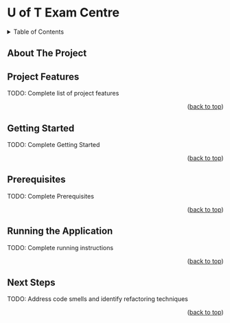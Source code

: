 <a name="readme-top"></a>
# U of T Exam Centre



<!-- TABLE OF CONTENTS -->
<details>
  <summary>Table of Contents</summary>
  <ol>
    <li>
      <a href="#project-features">Project Features</a>
    </li>
    <li>
      <a href="#getting-started">Getting Started</a>
      <ul>
        <li><a href="#prerequisites">Prerequisites</a></li>
      </ul>
      <ul>
        <li><a href="#running-the-application">Running the Application</a></li>
      </ul>
    <li>
      <a href="#next-steps">Next Steps</a>
    </li>
  </ol>
</details>

## About The Project

## Project Features
TODO: Complete list of project features

<p align="right">(<a href="#readme-top">back to top</a>)</p>

## Getting Started
TODO: Complete Getting Started

<p align="right">(<a href="#readme-top">back to top</a>)</p>

## Prerequisites
TODO: Complete Prerequisites

<p align="right">(<a href="#readme-top">back to top</a>)</p>

## Running the Application
TODO: Complete running instructions

<p align="right">(<a href="#readme-top">back to top</a>)</p>

## Next Steps
TODO: Address code smells and identify refactoring techniques

<p align="right">(<a href="#readme-top">back to top</a>)</p>